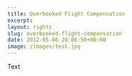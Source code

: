 ```yaml
---
title: Overbooked Flight Compensation
excerpt: 
layout: rights
slug: overbooked-flight-compensation
date: 2012-05-06 20:06:50+00:00
image: /images/test.jpg
---
```

Text